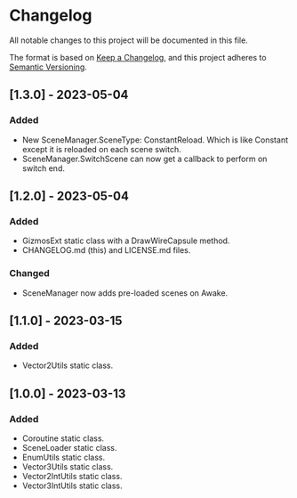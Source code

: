 # Changelog

All notable changes to this project will be documented in this file.

The format is based on [Keep a Changelog](https://keepachangelog.com/en/1.0.0/),
and this project adheres to [Semantic Versioning](https://semver.org/spec/v2.0.0.html).

[//]: # (## [MAJOR.MINOR.PATCH] - yyyy-mm-dd)

[//]: # ()
[//]: # (### Added)

[//]: # ()
[//]: # (- )

[//]: # ()
[//]: # (### Fixed)

[//]: # ()
[//]: # (- )

[//]: # ()
[//]: # (### Changed)

[//]: # ()
[//]: # (- )

[//]: # ()
[//]: # (### Removed)

[//]: # ()
[//]: # (- )

## [1.3.0] - 2023-05-04

### Added

- New SceneManager.SceneType: ConstantReload.
  Which is like Constant except it is reloaded on each scene switch.
- SceneManager.SwitchScene can now get a callback to perform on switch end.

## [1.2.0] - 2023-05-04

### Added

- GizmosExt static class with a DrawWireCapsule method.
- CHANGELOG.md (this) and LICENSE.md files.

### Changed

- SceneManager now adds pre-loaded scenes on Awake.

## [1.1.0] - 2023-03-15

### Added

- Vector2Utils static class.

## [1.0.0] - 2023-03-13

### Added

- Coroutine static class.
- SceneLoader static class.
- EnumUtils static class.
- Vector3Utils static class.
- Vector2IntUtils static class.
- Vector3IntUtils static class.
